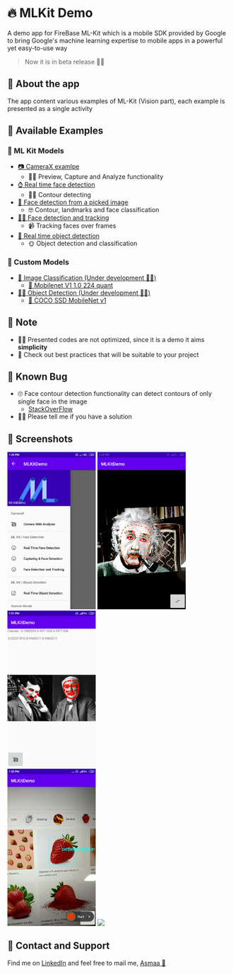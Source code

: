 # 🔥 MLKit Demo
A demo app for FireBase ML-Kit which is a mobile SDK provided by Google to bring Google's machine learning expertise to mobile apps in a powerful yet easy-to-use way

> Now it is in beta release 👩‍🔬

## 📱 About the app
The app content various examples of ML-Kit (Vision part), each example is presented as a single activity

## 💫 Available Examples
### 💼 ML Kit Models
- [📷 CameraX examlpe](app/src/main/java/com/asmaamir/mlkitdemo/CameraX)
  - 🤹‍♀️ Preview, Capture and Analyze functionality 
- [⌚ Real time face detection](app/src/main/java/com/asmaamir/mlkitdemo/RealTimeFaceDetection)
  - 👩‍🚀 Contour detecting
- [🎴 Face detection from a picked image](app/src/main/java/com/asmaamir/mlkitdemo/CaptureFaceDetection)
  - 🤓 Contour, landmarks and face classification
- [🕵️‍♀️ Face detection and tracking](app/src/main/java/com/asmaamir/mlkitdemo/FaceTracking)
  - 📹 Tracking faces over frames 
- [🔎 Real time object detection](app/src/main/java/com/asmaamir/mlkitdemo/RealTimeObjectDetection)
  - 🌞 Object detection and classification

### 🚀 Custom Models
- [🎨 Image Classification (Under development 👩‍🔬)](app/src/main/java/com/asmaamir/mlkitdemo/CustomModelClassification)
  - [👀 Mobilenet V1 1.0 224 quant](https://www.tensorflow.org/lite/models/image_classification/overview#performance_benchmarks)
- [🕵️‍♀️ Object Detection (Under development 👩‍🔬)](app/src/main/java/com/asmaamir/mlkitdemo/CustomModelDetecion)
  - [👀 COCO SSD MobileNet v1](https://www.tensorflow.org/lite/models/object_detection/overview#performance_benchmarks)

## 🛑 Note
- 👮‍♀️ Presented codes are not optimized, since it is a demo it aims **simplicity**
- 🔎 Check out best practices that will be suitable to your project

## 🐞 Known Bug
- 🙄 Face contour detection functionality can detect contours of only single face in the image 
  - [StackOverFlow](https://stackoverflow.com/q/57203678)
- 👩‍💻 Please tell me if you have a solution

## 🤳 Screenshots

<div float="left">
	<img src="./res/all.png" width="200" />
	<img src="./res/realtime_face_detection.png" width="200" />
	<img src="./res/pick_face_detection.png" width="200" />
</div>

<div float="left">
	<img src="./res/object_detection.png" width="200" />
	<img src="./res/track.gif" width="200" />
</div>

## 💼 Contact and Support
Find me on [LinkedIn](https://www.linkedin.com/in/asmaamirkhan/) and feel free to mail me, [Asmaa 🦋](mailto:asmaamirkhan.am@gmail.com)

